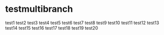 # testmultibranch

test1 test2 test3 test4 test5
test6 test7 test8 
test9
test10
test11
test12
test13
test14
test15
test16
test17
test18
test19
test20
